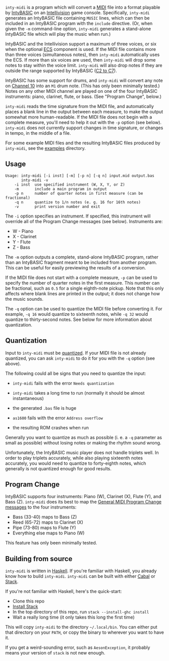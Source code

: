 `inty-midi` is a program which will convert a [MIDI][1] file into a
format playable by [IntyBASIC][2] on an [Intellivision][3] game
console.  Specifically, `inty-midi` generates an IntyBASIC file
containing `MUSIC` lines, which can then be included in an IntyBASIC
program with the `include` directive.  (Or, when given the `-m`
command-line option, `inty-midi` generates a stand-alone IntyBASIC
file which will play the music when run.)

IntyBASIC and the Intellivision support a maximum of three voices, or
six when the optional [ECS][4] component is used.  If the MIDI file
contains more than three voices (simultaneous notes), then `inty-midi`
automatically uses the ECS.  If more than six voices are used, then
`inty-midi` will drop some notes to stay within the voice limit.
`inty-midi` will also drop notes if they are outside the range
supported by IntyBASIC ([C2 to C7][5]).

IntyBASIC has some support for drums, and `inty-midi` will convert any
note on [Channel 10][6] into an `M1` drum note.  (This has only been
minimally tested.)  Notes on any other MIDI channel are played on one
of the four IntyBASIC instruments: piano, clarinet, flute, or bass.
(See "Program Change", below.)

`inty-midi` reads the time signature from the MIDI file, and
automatically places a blank line in the output between each measure,
to make the output somewhat more human-readable.  If the MIDI file
does not begin with a complete measure, you'll need to help it out
with the `-p` option (see below).  `inty-midi` does not currently
support changes in time signature, or changes in tempo, in the middle
of a file.

For some example MIDI files and the resulting IntyBASIC files produced
by `inty-midi`, see the [examples](examples) directory.

## Usage

```
Usage: inty-midi [-i inst] [-m] [-p n] [-q n] input.mid output.bas
       inty-midi -v
    -i inst  use specified instrument (W, X, Y, or Z)
    -m       include a main program in output
    -p n     number of quarter notes in first measure (can be fractional)
    -q n     quantize to 1/n notes (e. g. 16 for 16th notes)
    -v       print version number and exit
```

The `-i` option specifies an instrument.  If specified, this
instrument will override all of the Program Change messages (see
below).  Instruments are:

* W - Piano
* X - Clarinet
* Y - Flute
* Z - Bass

The `-m` option outputs a complete, stand-alone IntyBASIC program,
rather than an IntyBASIC fragment meant to be included from another
program.  This can be useful for easily previewing the results of a
conversion.

If the MIDI file does not start with a complete measure, `-p` can be
used to specify the number of quarter notes in the first measure.
This number can be fractional, such as `0.5` for a single eighth-note
pickup.  Note that this only affects where blank lines are printed in
the output; it does not change how the music sounds.

The `-q` option can be used to quantize the MIDI file before
converting it.  For example, `-q 16` would quantize to sixteenth
notes, while `-q 32` would quantize to thirty-second notes.  See below
for more information about quantization.

## Quantization

Input to `inty-midi` must be [quantized][7].  If your MIDI file is not
already quantized, you can ask `inty-midi` to do it for you with the
`-q` option (see above).

The following could all be signs that you need to quantize the input:

* `inty-midi` fails with the error `Needs quantization`

* `inty-midi` takes a long time to run (normally it should be almost
  instantaneous)

* the generated `.bas` file is huge

* `as1600` fails with the error `Address overflow`

* the resulting ROM crashes when run

Generally you want to quantize as much as possible (i. e. a `-q`
parameter as small as possible) without losing notes or making the
rhythm sound wrong.

Unfortunately, the IntyBASIC music player does not handle triplets
well.  In order to play triplets accurately, while also playing
sixteenth notes accurately, you would need to quantize to forty-eighth
notes, which generally is not quantized enough for good results.

## Program Change

IntyBASIC supports four instruments: Piano (W), Clarinet (X), Flute
(Y), and Bass (Z).  `inty-midi` does its best to map the
[General MIDI Program Change messages][12] to the four instruments:

* Bass (33-40) maps to Bass (Z)
* Reed (65-72) maps to Clarinet (X)
* Pipe (73-80) maps to Flute (Y)
* Everything else maps to Piano (W)

This feature has only been minimally tested.

## Building from source

`inty-midi` is written in [Haskell][8].  If you're familiar with
Haskell, you already know how to build `inty-midi`.  `inty-midi` can
be built with either [Cabal][9] or [Stack][10].

If you're not familiar with Haskell, here's the quick-start:

* Clone this repo
* [Install Stack][11]
* In the top directory of this repo, run `stack --install-ghc install`
* Wait a really long time (it only takes this long the first time)

This will copy `inty-midi` to the directory `~/.local/bin`.  You can
either put that directory on your `PATH`, or copy the binary to
wherever you want to have it.

If you get a weird-sounding error, such as `AesonException`, it
probably means your version of `stack` is not new enough.

[1]: https://en.wikipedia.org/wiki/MIDI
[2]: http://nanochess.org/intybasic.html
[3]: https://en.wikipedia.org/wiki/Intellivision
[4]: https://en.wikipedia.org/wiki/Entertainment_Computer_System
[5]: https://en.wikipedia.org/wiki/Scientific_pitch_notation#Table_of_note_frequencies
[6]: https://en.wikipedia.org/wiki/General_MIDI#Percussion
[7]: https://en.wikipedia.org/wiki/Quantization_%28music%29
[8]: https://www.haskell.org/
[9]: https://www.haskell.org/cabal/
[10]: https://haskellstack.org/
[11]: https://docs.haskellstack.org/en/stable/install_and_upgrade/
[12]: https://en.wikipedia.org/wiki/General_MIDI#Program_change_events
